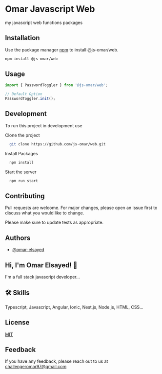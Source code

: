# Omar Javascript Web

my javascript web functions packages

## Installation

Use the package manager [npm](https://www.npmjs.com/) to install @js-omar/web.

```bash
npm install @js-omar/web
```

## Usage

```typescript
import { PasswordToggler } from '@js-omar/web';

// Default Option
PasswordToggler.init();
```

## Development

To run this project in development use

Clone the project

```bash
  git clone https://github.com/js-omar/web.git
```

Install Packages

```bash
  npm install
```

Start the server

```bash
  npm run start
```

## Contributing

Pull requests are welcome. For major changes, please open an issue first to discuss what you would like to change.

Please make sure to update tests as appropriate.

## Authors

- [@omar-elsayed](https://github.com/omar-elsayed97)

## Hi, I'm Omar Elsayed! 👋

I'm a full stack javascript developer...

## 🛠 Skills

Typescript, Javascript, Angular, Ionic, Nest.js, Node.js, HTML, CSS...

## License

[MIT](https://choosealicense.com/licenses/mit/)

## Feedback

If you have any feedback, please reach out to us at challengeromar97@gmail.com
